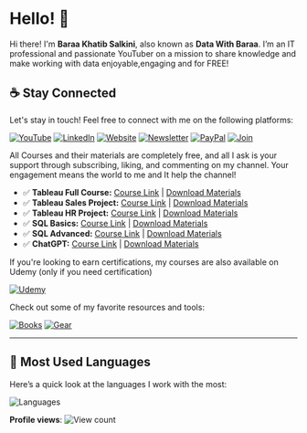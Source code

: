 # Hello! 👋

Hi there! I'm **Baraa Khatib Salkini**, also known as **Data With Baraa**. I’m an IT professional and passionate YouTuber on a mission to share knowledge and make working with data enjoyable,engaging and for FREE!

## ☕ Stay Connected

Let's stay in touch! Feel free to connect with me on the following platforms:

[![YouTube](https://img.shields.io/badge/YouTube-red?style=for-the-badge&logo=youtube&logoColor=white)](http://bit.ly/3GiCVUE)
[![LinkedIn](https://img.shields.io/badge/LinkedIn-0077B5?style=for-the-badge&logo=linkedin&logoColor=white)](https://linkedin.com/in/baraa-khatib-salkini)
[![Website](https://img.shields.io/badge/Website-000000?style=for-the-badge&logo=google-chrome&logoColor=white)](https://www.datawithbaraa.com)
[![Newsletter](https://img.shields.io/badge/Newsletter-FF5722?style=for-the-badge&logo=substack&logoColor=white)](https://bit.ly/BaraaNewsletter)
[![PayPal](https://img.shields.io/badge/PayPal-00457C?style=for-the-badge&logo=paypal&logoColor=white)](https://paypal.me/baraasalkini)
[![Join](https://img.shields.io/badge/Join-FF0000?style=for-the-badge&logo=youtube&logoColor=white)](https://www.youtube.com/@datawithbaraa)

All Courses and their materials are completely free, and all I ask is your support through subscribing, liking, and commenting on my channel. Your engagement means the world to me and It help the channel!
- ✅ **Tableau Full Course:** [Course Link](https://www.youtube.com/watch?v=K3pXnbniUcM) | [Download Materials](https://datawithbaraa.substack.com/p/access-to-course-materials)
- ✅ **Tableau Sales Project:** [Course Link](https://www.youtube.com/watch?v=dahrmqT5GD4) | [Download Materials](https://datawithbaraa.substack.com/p/access-to-course-materials)
- ✅ **Tableau HR Project:** [Course Link](https://www.youtube.com/watch?v=UcGF09Awm4Y) | [Download Materials](https://datawithbaraa.substack.com/p/access-to-course-materials)
- ✅ **SQL Basics:** [Course Link](https://www.youtube.com/watch?v=NTgejLheGeU) | [Download Materials](https://datawithbaraa.substack.com/p/access-to-course-materials)
- ✅ **SQL Advanced:** [Course Link](https://www.youtube.com/watch?v=ELdz0dXzWGM&list=PLNcg_FV9n7qZY_2eAtUzEUulNjTJREhQe) | [Download Materials](https://datawithbaraa.substack.com/p/access-to-course-materials)
- ✅ **ChatGPT:** [Course Link](https://www.youtube.com/watch?v=LJLNfei4i-c) | [Download Materials](https://datawithbaraa.substack.com/p/access-to-course-materials)

If you're looking to earn certifications, my courses are also available on Udemy (only if you need certification)

[![Udemy](https://img.shields.io/badge/Udemy-A435F0?style=for-the-badge&logo=udemy&logoColor=white)](https://bit.ly/BaraaUdemy)

Check out some of my favorite resources and tools:

[![Books](https://img.shields.io/badge/Favorite%20Books-FFDD00?style=for-the-badge&logo=readme&logoColor=white)](https://kit.co/DataWithBaraa/my-favorite-books)
[![Gear](https://img.shields.io/badge/My%20Gear-000000?style=for-the-badge&logo=tools&logoColor=white)](https://kit.co/DataWithBaraa/my-desktop-setup)

---

## 🔢 Most Used Languages

Here’s a quick look at the languages I work with the most:

![Languages](https://github-readme-stats.vercel.app/api/top-langs/?username=DataWithBaraa&layout=compact&theme=default)

**Profile views**: ![View count](https://komarev.com/ghpvc/?username=DataWithBaraa)
